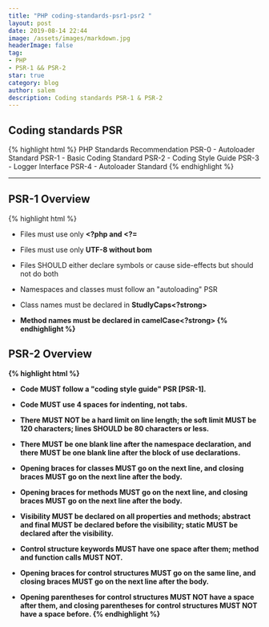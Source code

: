 ```yaml
---
title: "PHP coding-standards-psr1-psr2 "
layout: post
date: 2019-08-14 22:44
image: /assets/images/markdown.jpg
headerImage: false
tag:
- PHP
- PSR-1 && PSR-2
star: true
category: blog
author: salem
description: Coding standards PSR-1 & PSR-2
---
```


## Coding standards PSR

{% highlight html %}
    PHP Standards Recommendation 
    PSR-0 - Autoloader Standard
    PSR-1 - Basic Coding Standard
    PSR-2 - Coding Style Guide
    PSR-3 - Logger Interface
    PSR-4 - Autoloader Standard
{% endhighlight %}

---

## PSR-1 Overview

{% highlight html %}
   - Files must use only <Strong><?php and <?=</strong>
   
   - Files must use only <Strong>UTF-8 without bom</strong>
   
   - Files SHOULD either declare symbols or cause side-effects but should not do both
   
   - Namespaces and classes must follow an "autoloading" PSR
   
   - Class names must be declared in <strong>StudlyCaps<?strong>
   
   - Method names must be declared in <strong>camelCase<?strong>
{% endhighlight %}

## PSR-2 Overview

{% highlight html %}
  - Code MUST follow a "coding style guide" PSR [PSR-1].
  
  - Code MUST use 4 spaces for indenting, not tabs.
  
  - There MUST NOT be a hard limit on line length; the soft limit MUST be 120 characters; lines SHOULD be 80 characters or less.
  
  - There MUST be one blank line after the namespace declaration, and there MUST be one blank line after the block of use declarations.
  
  - Opening braces for classes MUST go on the next line, and closing braces MUST go on the next line after the body.
  
  - Opening braces for methods MUST go on the next line, and closing braces MUST go on the next line after the body.
  
  - Visibility MUST be declared on all properties and methods; abstract and final MUST be declared before the visibility; static MUST be declared after the visibility.
  
  - Control structure keywords MUST have one space after them; method and function calls MUST NOT.
  
  - Opening braces for control structures MUST go on the same line, and closing braces MUST go on the next line after the body.

  - Opening parentheses for control structures MUST NOT have a space after them, and closing parentheses for control structures MUST NOT have a space before.
{% endhighlight %}

